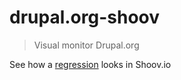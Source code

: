 # drupal.org-shoov

> Visual monitor Drupal.org

See how a [regression](http://gfycat.com/FrailVioletEmperorpenguin) looks in Shoov.io
